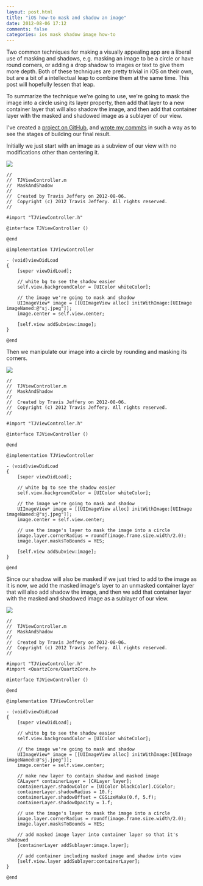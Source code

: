 ```yaml
---
layout: post.html
title: "iOS how-to mask and shadow an image"
date: 2012-08-06 17:12
comments: false
categories: ios mask shadow image how-to
---
```


Two common techniques for making a visually appealing app are a liberal use
of masking and shadows, e.g. masking an image to be a circle or have round
corners, or adding a drop shadow to images or text to give them more
depth. Both of these techniques are pretty trivial in iOS on their own, but
are a bit of a intellectual leap to combine them at the same time. This post
will hopefully lessen that leap.

To summarize the technique we're going to use, we're going to mask the
image into a circle using its layer property, then add that layer to a
new container layer that will also shadow the image, and then add that container
layer with the masked and shadowed image as a sublayer of our view.

I've created a [project on
GitHub](https://github.com/travisjeffery/ios-how-to-mask-and-shadow), and
[wrote my
commits](https://github.com/travisjeffery/ios-how-to-mask-and-shadow/commits/master/)
in such a way as to see the stages of building our final result.

Initially we just start with an image as a subview of our view with no
modifications other than centering it.

<img src="images/mask-and-shadow-1.png">

``` objc
//
//  TJViewController.m
//  MaskAndShadow
//
//  Created by Travis Jeffery on 2012-08-06.
//  Copyright (c) 2012 Travis Jeffery. All rights reserved.
//

#import "TJViewController.h"

@interface TJViewController ()

@end

@implementation TJViewController

- (void)viewDidLoad
{
    [super viewDidLoad];

    // white bg to see the shadow easier
    self.view.backgroundColor = [UIColor whiteColor];

    // the image we're going to mask and shadow
    UIImageView* image = [[UIImageView alloc] initWithImage:[UIImage imageNamed:@"sj.jpeg"]];
    image.center = self.view.center;

    [self.view addSubview:image];
}

@end
```

Then we manipulate our image into a circle by rounding and masking its
corners.

<img src="images/mask-and-shadow-2.png">

``` objc
//
//  TJViewController.m
//  MaskAndShadow
//
//  Created by Travis Jeffery on 2012-08-06.
//  Copyright (c) 2012 Travis Jeffery. All rights reserved.
//

#import "TJViewController.h"

@interface TJViewController ()

@end

@implementation TJViewController

- (void)viewDidLoad
{
    [super viewDidLoad];

    // white bg to see the shadow easier
    self.view.backgroundColor = [UIColor whiteColor];

    // the image we're going to mask and shadow
    UIImageView* image = [[UIImageView alloc] initWithImage:[UIImage imageNamed:@"sj.jpeg"]];
    image.center = self.view.center;

    // use the image's layer to mask the image into a circle
    image.layer.cornerRadius = roundf(image.frame.size.width/2.0);
    image.layer.masksToBounds = YES;

    [self.view addSubview:image];
}

@end
```

Since our shadow will also be masked if we just tried to add to the image as it
is now, we add the masked image's layer to an unmasked container layer that
will also add shadow the image, and then we add that container layer with the
masked and shadowed image as a sublayer of our view.

<img src="images/mask-and-shadow-3.png">

``` objc
//
//  TJViewController.m
//  MaskAndShadow
//
//  Created by Travis Jeffery on 2012-08-06.
//  Copyright (c) 2012 Travis Jeffery. All rights reserved.
//

#import "TJViewController.h"
#import <QuartzCore/QuartzCore.h>

@interface TJViewController ()

@end

@implementation TJViewController

- (void)viewDidLoad
{
    [super viewDidLoad];

    // white bg to see the shadow easier
    self.view.backgroundColor = [UIColor whiteColor];

    // the image we're going to mask and shadow
    UIImageView* image = [[UIImageView alloc] initWithImage:[UIImage imageNamed:@"sj.jpeg"]];
    image.center = self.view.center;

    // make new layer to contain shadow and masked image
    CALayer* containerLayer = [CALayer layer];
    containerLayer.shadowColor = [UIColor blackColor].CGColor;
    containerLayer.shadowRadius = 10.f;
    containerLayer.shadowOffset = CGSizeMake(0.f, 5.f);
    containerLayer.shadowOpacity = 1.f;

    // use the image's layer to mask the image into a circle
    image.layer.cornerRadius = roundf(image.frame.size.width/2.0);
    image.layer.masksToBounds = YES;

    // add masked image layer into container layer so that it's shadowed
    [containerLayer addSublayer:image.layer];

    // add container including masked image and shadow into view
    [self.view.layer addSublayer:containerLayer];
}

@end
```

